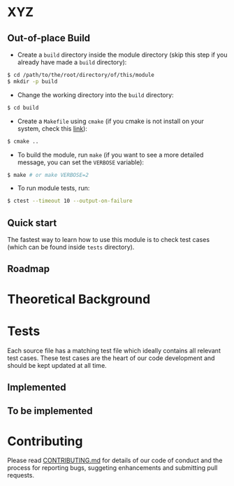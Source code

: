 # XYZ
<!--
  Module description
-->

## Out-of-place Build
- Create a `build` directory inside the module directory (skip this
  step if you already have made a `build` directory):
```bash
$ cd /path/to/the/root/directory/of/this/module
$ mkdir -p build
```

- Change the working directory into the `build` directory:
```bash
$ cd build
```

- Create a `Makefile` using `cmake` (if you cmake is not install on
  your system, check this [link](https://cmake.org/install/)):
```bash
$ cmake ..
```

- To build the module, run `make` (if you want to see a more detailed
  message, you can set the `VERBOSE` variable):
```bash
$ make # or make VERBOSE=2
```

- To run module tests, run:
```bash
$ ctest --timeout 10 --output-on-failure
```

## Quick start
The fastest way to learn how to use this module is to check test cases
(which can be found inside `tests` directory).

## Roadmap
<!--
- [x] Implemented feature
  - [x] sub-feature 1
  - [x] sub-feature 2
  - [x] sub-feature 3
- [w] WIP feature
  - [x] sub-feature 1
  - [ ] sub-feature 2 (Expected implementation date)
- [ ] To be implemented feature
  - [ ] sub-feature 1 (Expected implementation date)
  - [ ] sub-feature 2 (Expected implementation date)
-->


# Theoretical Background
<!-- Relevant equations and algorithms -->


# Tests
Each source file has a matching test file which ideally contains
all relevant test cases. These test cases are the heart of our
code development and should be kept updated at all time.

## Implemented
<!--
  Summary of already implemented test cases:
  ### Test title (link to the test file and line)
  Short description
  [Reference]
-->

## To be implemented
<!--
  Summary of to be implemented test cases:
  ### Test title
  Short description
  Expected implementation date
  [Reference]
-->

# Contributing
Please read [CONTRIBUTING.md](./../../CONTRIBUTING.md) for details of
our code of conduct and the process for reporting bugs, suggeting
enhancements and submitting pull requests.
